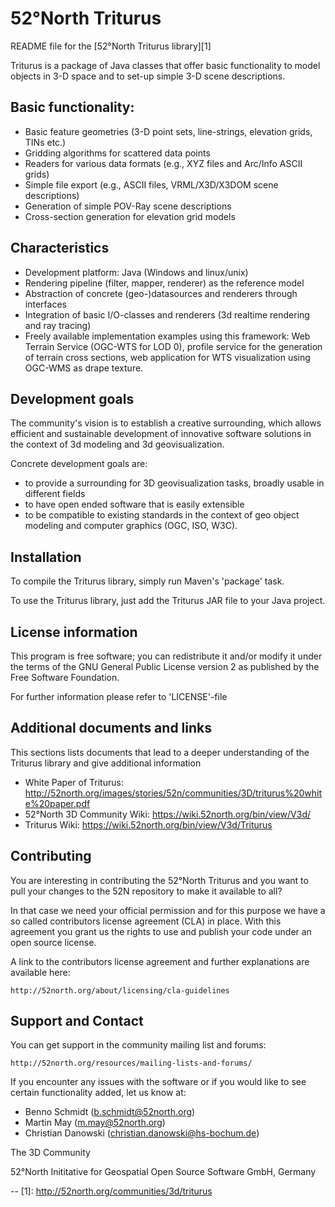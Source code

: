 # 52°North Triturus
README file for the [52°North Triturus library][1]

Triturus is a package of Java classes that offer basic functionality to model objects in 3-D space and to set-up simple 3-D scene descriptions. 

## Basic functionality:
* Basic feature geometries (3-D point sets, line-strings, elevation grids, TINs etc.)
* Gridding algorithms for scattered data points
* Readers for various data formats (e.g., XYZ files and Arc/Info ASCII grids)
* Simple file export (e.g., ASCII files, VRML/X3D/X3DOM scene descriptions)
* Generation of simple POV-Ray scene descriptions
* Cross-section generation for elevation grid models 

## Characteristics
* Development platform: Java (Windows and linux/unix)
* Rendering pipeline (filter, mapper, renderer) as the reference model
* Abstraction of concrete (geo-)datasources and renderers through interfaces
* Integration of basic I/O-classes and renderers (3d realtime rendering and ray tracing)
* Freely available implementation examples using this framework: Web Terrain Service (OGC-WTS for LOD 0), profile service for the generation of terrain cross sections, web application for WTS visualization using OGC-WMS as drape texture.

## Development goals
The community's vision is to establish a creative surrounding, which allows efficient and sustainable development of innovative software solutions in the context of 3d modeling and 3d geovisualization.

Concrete development goals are:
* to provide a surrounding for 3D geovisualization tasks, broadly usable in different fields
* to have open ended software that is easily extensible
* to be compatible to existing standards in the context of geo object modeling and computer graphics (OGC, ISO, W3C).

## Installation
To compile the Triturus library, simply run Maven's 'package' task.

To use the Triturus library, just add the Triturus JAR file to your Java project.

## License information
This program is free software; you can redistribute it and/or modify it
under the terms of the GNU General Public License version 2 as published
by the Free Software Foundation.

For further information please refer to 'LICENSE'-file

## Additional documents and links
This sections lists documents that lead to a deeper understanding of the Triturus library and give additional information

* White Paper of Triturus: http://52north.org/images/stories/52n/communities/3D/triturus%20white%20paper.pdf 
* 52°North 3D Community Wiki: https://wiki.52north.org/bin/view/V3d/ 
* Triturus Wiki: https://wiki.52north.org/bin/view/V3d/Triturus 

## Contributing

You are interesting in contributing the 52°North Triturus and you want to pull your changes to the 52N repository to make it available to all?

In that case we need your official permission and for this purpose we have a so called contributors license agreement (CLA) in place. With this agreement you grant us the rights to use and publish your code under an open source license.

A link to the contributors license agreement and further explanations are available here: 

    http://52north.org/about/licensing/cla-guidelines

## Support and Contact

You can get support in the community mailing list and forums:

    http://52north.org/resources/mailing-lists-and-forums/

If you encounter any issues with the software or if you would like to see
certain functionality added, let us know at:

 - Benno Schmidt (b.schmidt@52north.org)
 - Martin May (m.may@52north.org)
 - Christian Danowski (christian.danowski@hs-bochum.de)

The 3D Community

52°North Inititative for Geospatial Open Source Software GmbH, Germany

--
[1]: http://52north.org/communities/3d/triturus
